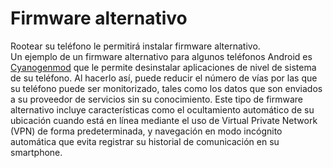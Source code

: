 [Title]: # (Firmware alternativo)
[Difficulty]: # (Experto)
[Order]: # (10)

# Firmware alternativo

Rootear su teléfono le permitirá instalar firmware alternativo.  
Un ejemplo de un firmware alternativo para algunos teléfonos Android es [Cyanogenmod](http://cyanogenmod.com/) que le permite desinstalar aplicaciones de nivel de sistema de su teléfono. Al hacerlo así, puede reducir el número de vías por las que su teléfono puede ser monitorizado, tales como los datos que son enviados a su proveedor de servicios sin su conocimiento. Este tipo de firmware alternativo incluye características como el ocultamiento automático de su ubicación cuando está en línea mediante el uso de Virtual Private Network (VPN) de forma predeterminada, y navegación en modo incógnito automática que evita registrar su historial de comunicación en su smartphone.